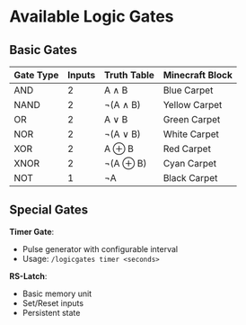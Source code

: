# Available Logic Gates

## Basic Gates
| Gate Type | Inputs | Truth Table | Minecraft Block |
|-----------|--------|-------------|-----------------|
| AND       | 2      | A ∧ B       | Blue Carpet        |
| NAND      | 2      | ¬(A ∧ B)    | Yellow Carpet     |
| OR        | 2      | A ∨ B       | Green Carpet       |
| NOR       | 2      | ¬(A ∨ B)    | White Carpet     |
| XOR       | 2      | A ⊕ B       | Red Carpet      |
| XNOR      | 2      | ¬(A ⊕ B)    | Cyan Carpet       |
| NOT       | 1      | ¬A          | Black Carpet      |

## Special Gates

**Timer Gate**:

- Pulse generator with configurable interval
- Usage: `/logicgates timer <seconds>`

**RS-Latch**:

- Basic memory unit
- Set/Reset inputs
- Persistent state